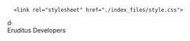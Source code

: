 <!DOCTYPE html>
<!-- saved from url=(0033)https://eruditus-group.github.io/ -->
<html lang="en"><head><meta http-equiv="Content-Type" content="text/html; charset=UTF-8">
  
  <title>Smart Logo Intro</title>
  <meta http-equiv="X-UA-Compatible" content="IE=edge">
  <meta name="viewport" content="width=device-width, initial-scale=1, shrink-to-fit=no">
  <meta name="description" content="http://eruditusgroup.site">
  <meta name="author" content="Tom Cardenas">
  
  
  
      <link rel="stylesheet" href="./index_files/style.css">

  
</head>

<body>

  <div class="logo">
  <div class="box"> d·</div>
  <div class="text"><span class="first">Eruditus</span> <span class="second">Developers  </span></div>
</div>
  </body></html>
